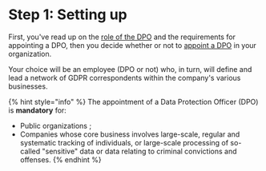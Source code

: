 # Step 1: Setting up

First, you've read up on the [role of the DPO](https://www.dastra.eu/fr/guide/les-missions-du-dpo/51090) and the requirements for appointing a DPO, then you decide whether or not to [appoint a DPO](https://www.dastra.eu/fr/guide/les-modalites-de-designation-dun-delegue-a-la-protection-des-donnees/42392) in your organization.

Your choice will be an employee (DPO or not) who, in turn, will define and lead a network of GDPR correspondents within the company's various businesses.

{% hint style="info" %}
The appointment of a Data Protection Officer (DPO) is **mandatory** for:&#x20;

* Public organizations ;&#x20;
* Companies whose core business involves large-scale, regular and systematic tracking of individuals, or large-scale processing of so-called "sensitive" data or data relating to criminal convictions and offenses.
{% endhint %}
